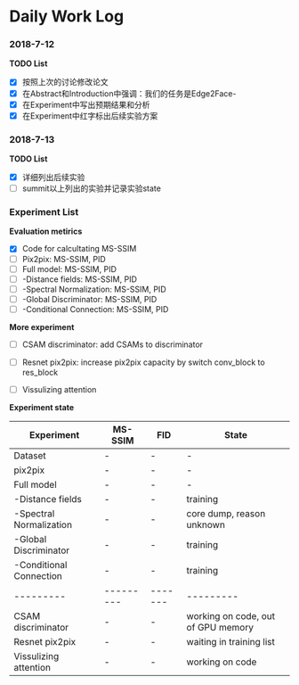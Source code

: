 # Daily Work Log
### 2018-7-12
**TODO List**

- [x] 按照上次的讨论修改论文
- [x] 在Abstract和Introduction中强调：我们的任务是Edge2Face- 
- [x] 在Experiment中写出预期结果和分析
- [x] 在Experiment中红字标出后续实验方案

### 2018-7-13
**TODO List**

- [x] 详细列出后续实验
- [ ] summit以上列出的实验并记录实验state

### Experiment List
**Evaluation metirics**
- [x] Code for calcultating MS-SSIM
- [ ] Pix2pix: MS-SSIM, PID
- [ ] Full model: MS-SSIM, PID
- [ ] -Distance fields: MS-SSIM, PID
- [ ] -Spectral Normalization: MS-SSIM, PID
- [ ] -Global Discriminator: MS-SSIM, PID
- [ ] -Conditional Connection: MS-SSIM, PID

**More experiment**
- [ ] CSAM discriminator: add CSAMs to discriminator
- [ ] Resnet pix2pix: increase pix2pix capacity by switch conv_block to res_block
- [ ] Vissulizing attention


**Experiment state**

Experiment                  | MS-SSIM   | FID   | State                             |
---------                   | --------- |-------|---------                          |
Dataset                     | -         | -     | -                                 |
pix2pix                     | -         | -     | -                                 |
Full model                  | -         | -     | -                                 |
-Distance fields            | -         | -     | training                          |
-Spectral Normalization     | -         | -     | core dump, reason unknown         |
-Global Discriminator       | -         | -     | training                          |
-Conditional Connection     | -         | -     | training                          |
---------                   | --------- |-------| ---------                         |
CSAM discriminator          | -         | -     | working on code, out of GPU memory|
Resnet pix2pix              | -         | -     | waiting in training list          |
Vissulizing attention       | -         | -     | working on code                   |
